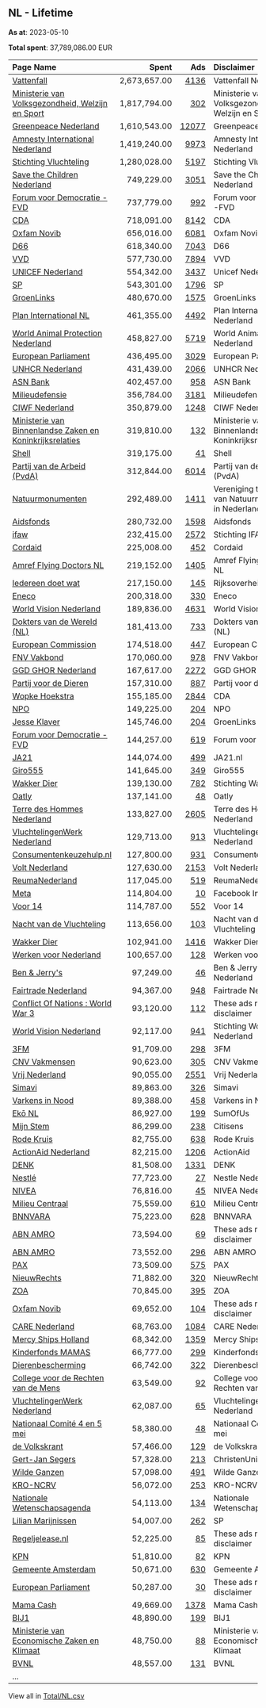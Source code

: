 ## NL - Lifetime
**As at**: 2023-05-10

**Total spent**: 37,789,086.00 EUR

|Page Name|Spent|Ads|Disclaimer|
|:---|---:|---:|:---|
|[Vattenfall](https://www.facebook.com/428670174395114)|2,673,657.00|[4136](https://www.facebook.com/ads/library/?active_status=all&ad_type=political_and_issue_ads&country=NL&view_all_page_id=428670174395114&search_type=page&media_type=all)|Vattenfall Nederland|
|[Ministerie van Volksgezondheid, Welzijn en Sport](https://www.facebook.com/194170320600024)|1,817,794.00|[302](https://www.facebook.com/ads/library/?active_status=all&ad_type=political_and_issue_ads&country=NL&view_all_page_id=194170320600024&search_type=page&media_type=all)|Ministerie van Volksgezondheid, Welzijn en Sport|
|[Greenpeace Nederland](https://www.facebook.com/288295911466)|1,610,543.00|[12077](https://www.facebook.com/ads/library/?active_status=all&ad_type=political_and_issue_ads&country=NL&view_all_page_id=288295911466&search_type=page&media_type=all)|Greenpeace Nederland|
|[Amnesty International Nederland](https://www.facebook.com/57729029960)|1,419,240.00|[9973](https://www.facebook.com/ads/library/?active_status=all&ad_type=political_and_issue_ads&country=NL&view_all_page_id=57729029960&search_type=page&media_type=all)|Amnesty International Nederland|
|[Stichting Vluchteling](https://www.facebook.com/120034538112114)|1,280,028.00|[5197](https://www.facebook.com/ads/library/?active_status=all&ad_type=political_and_issue_ads&country=NL&view_all_page_id=120034538112114&search_type=page&media_type=all)|Stichting Vluchteling|
|[Save the Children Nederland](https://www.facebook.com/159449970751999)|749,229.00|[3051](https://www.facebook.com/ads/library/?active_status=all&ad_type=political_and_issue_ads&country=NL&view_all_page_id=159449970751999&search_type=page&media_type=all)|Save the Children Nederland|
|[Forum voor Democratie -FVD](https://www.facebook.com/609816282477420)|737,779.00|[992](https://www.facebook.com/ads/library/?active_status=all&ad_type=political_and_issue_ads&country=NL&view_all_page_id=609816282477420&search_type=page&media_type=all)|Forum voor Democratie -FVD|
|[CDA](https://www.facebook.com/320374518118)|718,091.00|[8142](https://www.facebook.com/ads/library/?active_status=all&ad_type=political_and_issue_ads&country=NL&view_all_page_id=320374518118&search_type=page&media_type=all)|CDA|
|[Oxfam Novib](https://www.facebook.com/115289021825188)|656,016.00|[6081](https://www.facebook.com/ads/library/?active_status=all&ad_type=political_and_issue_ads&country=NL&view_all_page_id=115289021825188&search_type=page&media_type=all)|Oxfam Novib|
|[D66](https://www.facebook.com/52985377549)|618,340.00|[7043](https://www.facebook.com/ads/library/?active_status=all&ad_type=political_and_issue_ads&country=NL&view_all_page_id=52985377549&search_type=page&media_type=all)|D66|
|[VVD](https://www.facebook.com/121264564551002)|577,730.00|[7894](https://www.facebook.com/ads/library/?active_status=all&ad_type=political_and_issue_ads&country=NL&view_all_page_id=121264564551002&search_type=page&media_type=all)|VVD|
|[UNICEF Nederland](https://www.facebook.com/139858509373289)|554,342.00|[3437](https://www.facebook.com/ads/library/?active_status=all&ad_type=political_and_issue_ads&country=NL&view_all_page_id=139858509373289&search_type=page&media_type=all)|Unicef Nederland|
|[SP](https://www.facebook.com/128393027527)|543,301.00|[1796](https://www.facebook.com/ads/library/?active_status=all&ad_type=political_and_issue_ads&country=NL&view_all_page_id=128393027527&search_type=page&media_type=all)|SP|
|[GroenLinks](https://www.facebook.com/175740570505)|480,670.00|[1575](https://www.facebook.com/ads/library/?active_status=all&ad_type=political_and_issue_ads&country=NL&view_all_page_id=175740570505&search_type=page&media_type=all)|GroenLinks|
|[Plan International NL](https://www.facebook.com/93833638834)|461,355.00|[4492](https://www.facebook.com/ads/library/?active_status=all&ad_type=political_and_issue_ads&country=NL&view_all_page_id=93833638834&search_type=page&media_type=all)|Plan International Nederland|
|[World Animal Protection Nederland](https://www.facebook.com/171605059556434)|458,827.00|[5719](https://www.facebook.com/ads/library/?active_status=all&ad_type=political_and_issue_ads&country=NL&view_all_page_id=171605059556434&search_type=page&media_type=all)|World Animal Protection Nederland|
|[European Parliament](https://www.facebook.com/178362315106)|436,495.00|[3029](https://www.facebook.com/ads/library/?active_status=all&ad_type=political_and_issue_ads&country=NL&view_all_page_id=178362315106&search_type=page&media_type=all)|European Parliament|
|[UNHCR Nederland](https://www.facebook.com/447218628670592)|431,439.00|[2066](https://www.facebook.com/ads/library/?active_status=all&ad_type=political_and_issue_ads&country=NL&view_all_page_id=447218628670592&search_type=page&media_type=all)|UNHCR Nederland|
|[ASN Bank](https://www.facebook.com/133687759997528)|402,457.00|[958](https://www.facebook.com/ads/library/?active_status=all&ad_type=political_and_issue_ads&country=NL&view_all_page_id=133687759997528&search_type=page&media_type=all)|ASN Bank|
|[Milieudefensie](https://www.facebook.com/83439828234)|356,784.00|[3181](https://www.facebook.com/ads/library/?active_status=all&ad_type=political_and_issue_ads&country=NL&view_all_page_id=83439828234&search_type=page&media_type=all)|Milieudefensie|
|[CIWF Nederland](https://www.facebook.com/117483088313381)|350,879.00|[1248](https://www.facebook.com/ads/library/?active_status=all&ad_type=political_and_issue_ads&country=NL&view_all_page_id=117483088313381&search_type=page&media_type=all)|CIWF Nederland|
|[Ministerie van Binnenlandse Zaken en Koninkrijksrelaties](https://www.facebook.com/326441484085577)|319,810.00|[132](https://www.facebook.com/ads/library/?active_status=all&ad_type=political_and_issue_ads&country=NL&view_all_page_id=326441484085577&search_type=page&media_type=all)|Ministerie van Binnenlandse Zaken en Koninkrijksrelaties|
|[Shell](https://www.facebook.com/444504516075907)|319,175.00|[41](https://www.facebook.com/ads/library/?active_status=all&ad_type=political_and_issue_ads&country=NL&view_all_page_id=444504516075907&search_type=page&media_type=all)|Shell|
|[Partij van de Arbeid (PvdA)](https://www.facebook.com/113895885305052)|312,844.00|[6014](https://www.facebook.com/ads/library/?active_status=all&ad_type=political_and_issue_ads&country=NL&view_all_page_id=113895885305052&search_type=page&media_type=all)|Partij van de Arbeid (PvdA)|
|[Natuurmonumenten](https://www.facebook.com/132031878648)|292,489.00|[1411](https://www.facebook.com/ads/library/?active_status=all&ad_type=political_and_issue_ads&country=NL&view_all_page_id=132031878648&search_type=page&media_type=all)|Vereniging tot Behoud van Natuurmonumenten in Nederland|
|[Aidsfonds](https://www.facebook.com/120184871378246)|280,732.00|[1598](https://www.facebook.com/ads/library/?active_status=all&ad_type=political_and_issue_ads&country=NL&view_all_page_id=120184871378246&search_type=page&media_type=all)|Aidsfonds|
|[ifaw](https://www.facebook.com/488054904564547)|232,415.00|[2572](https://www.facebook.com/ads/library/?active_status=all&ad_type=political_and_issue_ads&country=NL&view_all_page_id=488054904564547&search_type=page&media_type=all)|Stichting IFAW|
|[Cordaid](https://www.facebook.com/1830425247191865)|225,008.00|[452](https://www.facebook.com/ads/library/?active_status=all&ad_type=political_and_issue_ads&country=NL&view_all_page_id=1830425247191865&search_type=page&media_type=all)|Cordaid|
|[Amref Flying Doctors NL](https://www.facebook.com/108588405832078)|219,152.00|[1405](https://www.facebook.com/ads/library/?active_status=all&ad_type=political_and_issue_ads&country=NL&view_all_page_id=108588405832078&search_type=page&media_type=all)|Amref Flying Doctors NL|
|[Iedereen doet wat](https://www.facebook.com/100717511317223)|217,150.00|[145](https://www.facebook.com/ads/library/?active_status=all&ad_type=political_and_issue_ads&country=NL&view_all_page_id=100717511317223&search_type=page&media_type=all)|Rijksoverheid|
|[Eneco](https://www.facebook.com/189701254384965)|200,318.00|[330](https://www.facebook.com/ads/library/?active_status=all&ad_type=political_and_issue_ads&country=NL&view_all_page_id=189701254384965&search_type=page&media_type=all)|Eneco|
|[World Vision Nederland](https://www.facebook.com/349312760804)|189,836.00|[4631](https://www.facebook.com/ads/library/?active_status=all&ad_type=political_and_issue_ads&country=NL&view_all_page_id=349312760804&search_type=page&media_type=all)|World Vision NL|
|[Dokters van de Wereld (NL)](https://www.facebook.com/201751609836046)|181,413.00|[733](https://www.facebook.com/ads/library/?active_status=all&ad_type=political_and_issue_ads&country=NL&view_all_page_id=201751609836046&search_type=page&media_type=all)|Dokters van de Wereld (NL)|
|[European Commission](https://www.facebook.com/107898832590939)|174,518.00|[447](https://www.facebook.com/ads/library/?active_status=all&ad_type=political_and_issue_ads&country=NL&view_all_page_id=107898832590939&search_type=page&media_type=all)|European Commission|
|[FNV Vakbond](https://www.facebook.com/121719834601889)|170,060.00|[978](https://www.facebook.com/ads/library/?active_status=all&ad_type=political_and_issue_ads&country=NL&view_all_page_id=121719834601889&search_type=page&media_type=all)|FNV Vakbond|
|[GGD GHOR Nederland](https://www.facebook.com/417456448271379)|167,617.00|[2272](https://www.facebook.com/ads/library/?active_status=all&ad_type=political_and_issue_ads&country=NL&view_all_page_id=417456448271379&search_type=page&media_type=all)|GGD GHOR|
|[Partij voor de Dieren](https://www.facebook.com/102287806490622)|157,310.00|[887](https://www.facebook.com/ads/library/?active_status=all&ad_type=political_and_issue_ads&country=NL&view_all_page_id=102287806490622&search_type=page&media_type=all)|Partij voor de Dieren|
|[Wopke Hoekstra](https://www.facebook.com/2018408465106868)|155,185.00|[2844](https://www.facebook.com/ads/library/?active_status=all&ad_type=political_and_issue_ads&country=NL&view_all_page_id=2018408465106868&search_type=page&media_type=all)|CDA|
|[NPO](https://www.facebook.com/112530232090434)|149,225.00|[204](https://www.facebook.com/ads/library/?active_status=all&ad_type=political_and_issue_ads&country=NL&view_all_page_id=112530232090434&search_type=page&media_type=all)|NPO|
|[Jesse Klaver](https://www.facebook.com/687496011309020)|145,746.00|[204](https://www.facebook.com/ads/library/?active_status=all&ad_type=political_and_issue_ads&country=NL&view_all_page_id=687496011309020&search_type=page&media_type=all)|GroenLinks|
|[Forum voor Democratie -FVD](https://www.facebook.com/609816282477420)|144,257.00|[619](https://www.facebook.com/ads/library/?active_status=all&ad_type=political_and_issue_ads&country=NL&view_all_page_id=609816282477420&search_type=page&media_type=all)|Forum voor Democratie|
|[JA21](https://www.facebook.com/106020448037192)|144,074.00|[499](https://www.facebook.com/ads/library/?active_status=all&ad_type=political_and_issue_ads&country=NL&view_all_page_id=106020448037192&search_type=page&media_type=all)|JA21.nl|
|[Giro555](https://www.facebook.com/245579158353)|141,645.00|[349](https://www.facebook.com/ads/library/?active_status=all&ad_type=political_and_issue_ads&country=NL&view_all_page_id=245579158353&search_type=page&media_type=all)|Giro555|
|[Wakker Dier](https://www.facebook.com/115027651906533)|139,130.00|[782](https://www.facebook.com/ads/library/?active_status=all&ad_type=political_and_issue_ads&country=NL&view_all_page_id=115027651906533&search_type=page&media_type=all)|Stichting Wakker Dier|
|[Oatly](https://www.facebook.com/434609543403499)|137,141.00|[48](https://www.facebook.com/ads/library/?active_status=all&ad_type=political_and_issue_ads&country=NL&view_all_page_id=434609543403499&search_type=page&media_type=all)|Oatly|
|[Terre des Hommes Nederland](https://www.facebook.com/285512534937)|133,827.00|[2605](https://www.facebook.com/ads/library/?active_status=all&ad_type=political_and_issue_ads&country=NL&view_all_page_id=285512534937&search_type=page&media_type=all)|Terre des Hommes Nederland|
|[VluchtelingenWerk Nederland](https://www.facebook.com/107872495911431)|129,713.00|[913](https://www.facebook.com/ads/library/?active_status=all&ad_type=political_and_issue_ads&country=NL&view_all_page_id=107872495911431&search_type=page&media_type=all)|VluchtelingenWerk Nederland|
|[Consumentenkeuzehulp.nl](https://www.facebook.com/1961817983830023)|127,800.00|[931](https://www.facebook.com/ads/library/?active_status=all&ad_type=political_and_issue_ads&country=NL&view_all_page_id=1961817983830023&search_type=page&media_type=all)|Consumentenkeuzehulp|
|[Volt Nederland](https://www.facebook.com/146644665960101)|127,630.00|[2153](https://www.facebook.com/ads/library/?active_status=all&ad_type=political_and_issue_ads&country=NL&view_all_page_id=146644665960101&search_type=page&media_type=all)|Volt Nederland|
|[ReumaNederland](https://www.facebook.com/117591718267073)|117,045.00|[519](https://www.facebook.com/ads/library/?active_status=all&ad_type=political_and_issue_ads&country=NL&view_all_page_id=117591718267073&search_type=page&media_type=all)|ReumaNederland|
|[Meta](https://www.facebook.com/108824017345866)|114,804.00|[10](https://www.facebook.com/ads/library/?active_status=all&ad_type=political_and_issue_ads&country=NL&view_all_page_id=108824017345866&search_type=page&media_type=all)|Facebook Inc.|
|[Voor 14](https://www.facebook.com/328663274675248)|114,787.00|[552](https://www.facebook.com/ads/library/?active_status=all&ad_type=political_and_issue_ads&country=NL&view_all_page_id=328663274675248&search_type=page&media_type=all)|Voor 14|
|[Nacht van de Vluchteling](https://www.facebook.com/1637965639787416)|113,656.00|[103](https://www.facebook.com/ads/library/?active_status=all&ad_type=political_and_issue_ads&country=NL&view_all_page_id=1637965639787416&search_type=page&media_type=all)|Nacht van de Vluchteling|
|[Wakker Dier](https://www.facebook.com/115027651906533)|102,941.00|[1416](https://www.facebook.com/ads/library/?active_status=all&ad_type=political_and_issue_ads&country=NL&view_all_page_id=115027651906533&search_type=page&media_type=all)|Wakker Dier|
|[Werken voor Nederland](https://www.facebook.com/133720236695807)|100,657.00|[128](https://www.facebook.com/ads/library/?active_status=all&ad_type=political_and_issue_ads&country=NL&view_all_page_id=133720236695807&search_type=page&media_type=all)|Werken voor Nederland|
|[Ben & Jerry's](https://www.facebook.com/147006749798)|97,249.00|[46](https://www.facebook.com/ads/library/?active_status=all&ad_type=political_and_issue_ads&country=NL&view_all_page_id=147006749798&search_type=page&media_type=all)|Ben & Jerry's Nederland|
|[Fairtrade Nederland](https://www.facebook.com/160001040736183)|94,367.00|[948](https://www.facebook.com/ads/library/?active_status=all&ad_type=political_and_issue_ads&country=NL&view_all_page_id=160001040736183&search_type=page&media_type=all)|Fairtrade Nederland|
|[Conflict Of Nations : World War 3](https://www.facebook.com/339810463063059)|93,120.00|[112](https://www.facebook.com/ads/library/?active_status=all&ad_type=political_and_issue_ads&country=NL&view_all_page_id=339810463063059&search_type=page&media_type=all)|These ads ran without a disclaimer|
|[World Vision Nederland](https://www.facebook.com/349312760804)|92,117.00|[941](https://www.facebook.com/ads/library/?active_status=all&ad_type=political_and_issue_ads&country=NL&view_all_page_id=349312760804&search_type=page&media_type=all)|Stichting World Vision Nederland|
|[3FM](https://www.facebook.com/212261272123)|91,709.00|[298](https://www.facebook.com/ads/library/?active_status=all&ad_type=political_and_issue_ads&country=NL&view_all_page_id=212261272123&search_type=page&media_type=all)|3FM|
|[CNV Vakmensen](https://www.facebook.com/165625476919894)|90,623.00|[305](https://www.facebook.com/ads/library/?active_status=all&ad_type=political_and_issue_ads&country=NL&view_all_page_id=165625476919894&search_type=page&media_type=all)|CNV Vakmensen|
|[Vrij Nederland](https://www.facebook.com/142080576837)|90,055.00|[2551](https://www.facebook.com/ads/library/?active_status=all&ad_type=political_and_issue_ads&country=NL&view_all_page_id=142080576837&search_type=page&media_type=all)|Vrij Nederland|
|[Simavi](https://www.facebook.com/164448196903465)|89,863.00|[326](https://www.facebook.com/ads/library/?active_status=all&ad_type=political_and_issue_ads&country=NL&view_all_page_id=164448196903465&search_type=page&media_type=all)|Simavi|
|[Varkens in Nood](https://www.facebook.com/203753056314055)|89,388.00|[458](https://www.facebook.com/ads/library/?active_status=all&ad_type=political_and_issue_ads&country=NL&view_all_page_id=203753056314055&search_type=page&media_type=all)|Varkens in Nood|
|[Ekō NL](https://www.facebook.com/105784111524296)|86,927.00|[199](https://www.facebook.com/ads/library/?active_status=all&ad_type=political_and_issue_ads&country=NL&view_all_page_id=105784111524296&search_type=page&media_type=all)|SumOfUs|
|[Mijn Stem](https://www.facebook.com/288700097949818)|86,299.00|[238](https://www.facebook.com/ads/library/?active_status=all&ad_type=political_and_issue_ads&country=NL&view_all_page_id=288700097949818&search_type=page&media_type=all)|Citisens|
|[Rode Kruis](https://www.facebook.com/180532465311930)|82,755.00|[638](https://www.facebook.com/ads/library/?active_status=all&ad_type=political_and_issue_ads&country=NL&view_all_page_id=180532465311930&search_type=page&media_type=all)|Rode Kruis|
|[ActionAid Nederland](https://www.facebook.com/170725579702314)|82,215.00|[1206](https://www.facebook.com/ads/library/?active_status=all&ad_type=political_and_issue_ads&country=NL&view_all_page_id=170725579702314&search_type=page&media_type=all)|ActionAid|
|[DENK](https://www.facebook.com/1550088745275913)|81,508.00|[1331](https://www.facebook.com/ads/library/?active_status=all&ad_type=political_and_issue_ads&country=NL&view_all_page_id=1550088745275913&search_type=page&media_type=all)|DENK|
|[Nestlé](https://www.facebook.com/353021651500970)|77,723.00|[27](https://www.facebook.com/ads/library/?active_status=all&ad_type=political_and_issue_ads&country=NL&view_all_page_id=353021651500970&search_type=page&media_type=all)|Nestle Nederland|
|[NIVEA](https://www.facebook.com/111534388878604)|76,816.00|[45](https://www.facebook.com/ads/library/?active_status=all&ad_type=political_and_issue_ads&country=NL&view_all_page_id=111534388878604&search_type=page&media_type=all)|NIVEA Nederland|
|[Milieu Centraal](https://www.facebook.com/177508708941577)|75,559.00|[610](https://www.facebook.com/ads/library/?active_status=all&ad_type=political_and_issue_ads&country=NL&view_all_page_id=177508708941577&search_type=page&media_type=all)|Milieu Centraal|
|[BNNVARA](https://www.facebook.com/1409007399336866)|75,223.00|[628](https://www.facebook.com/ads/library/?active_status=all&ad_type=political_and_issue_ads&country=NL&view_all_page_id=1409007399336866&search_type=page&media_type=all)|BNNVARA|
|[ABN AMRO](https://www.facebook.com/206592029351928)|73,594.00|[69](https://www.facebook.com/ads/library/?active_status=all&ad_type=political_and_issue_ads&country=NL&view_all_page_id=206592029351928&search_type=page&media_type=all)|These ads ran without a disclaimer|
|[ABN AMRO](https://www.facebook.com/206592029351928)|73,552.00|[296](https://www.facebook.com/ads/library/?active_status=all&ad_type=political_and_issue_ads&country=NL&view_all_page_id=206592029351928&search_type=page&media_type=all)|ABN AMRO|
|[PAX](https://www.facebook.com/194041757291378)|73,509.00|[575](https://www.facebook.com/ads/library/?active_status=all&ad_type=political_and_issue_ads&country=NL&view_all_page_id=194041757291378&search_type=page&media_type=all)|PAX|
|[NieuwRechts](https://www.facebook.com/100660309175869)|71,882.00|[320](https://www.facebook.com/ads/library/?active_status=all&ad_type=political_and_issue_ads&country=NL&view_all_page_id=100660309175869&search_type=page&media_type=all)|NieuwRechts.nl|
|[ZOA](https://www.facebook.com/269793629749221)|70,845.00|[395](https://www.facebook.com/ads/library/?active_status=all&ad_type=political_and_issue_ads&country=NL&view_all_page_id=269793629749221&search_type=page&media_type=all)|ZOA|
|[Oxfam Novib](https://www.facebook.com/115289021825188)|69,652.00|[104](https://www.facebook.com/ads/library/?active_status=all&ad_type=political_and_issue_ads&country=NL&view_all_page_id=115289021825188&search_type=page&media_type=all)|These ads ran without a disclaimer|
|[CARE Nederland](https://www.facebook.com/404247949634770)|68,763.00|[1084](https://www.facebook.com/ads/library/?active_status=all&ad_type=political_and_issue_ads&country=NL&view_all_page_id=404247949634770&search_type=page&media_type=all)|CARE Nederland|
|[Mercy Ships Holland](https://www.facebook.com/147683725284795)|68,342.00|[1359](https://www.facebook.com/ads/library/?active_status=all&ad_type=political_and_issue_ads&country=NL&view_all_page_id=147683725284795&search_type=page&media_type=all)|Mercy Ships Holland|
|[Kinderfonds MAMAS](https://www.facebook.com/309518469167921)|66,777.00|[299](https://www.facebook.com/ads/library/?active_status=all&ad_type=political_and_issue_ads&country=NL&view_all_page_id=309518469167921&search_type=page&media_type=all)|Kinderfonds MAMAS|
|[Dierenbescherming](https://www.facebook.com/162631597133914)|66,742.00|[322](https://www.facebook.com/ads/library/?active_status=all&ad_type=political_and_issue_ads&country=NL&view_all_page_id=162631597133914&search_type=page&media_type=all)|Dierenbescherming|
|[College voor de Rechten van de Mens](https://www.facebook.com/176804439190262)|63,549.00|[92](https://www.facebook.com/ads/library/?active_status=all&ad_type=political_and_issue_ads&country=NL&view_all_page_id=176804439190262&search_type=page&media_type=all)|College voor de Rechten van de Mens|
|[VluchtelingenWerk Nederland](https://www.facebook.com/107872495911431)|62,087.00|[65](https://www.facebook.com/ads/library/?active_status=all&ad_type=political_and_issue_ads&country=NL&view_all_page_id=107872495911431&search_type=page&media_type=all)|VluchtelingenWerk Nederland|
|[Nationaal Comité 4 en 5 mei](https://www.facebook.com/159156314210762)|58,380.00|[48](https://www.facebook.com/ads/library/?active_status=all&ad_type=political_and_issue_ads&country=NL&view_all_page_id=159156314210762&search_type=page&media_type=all)|Nationaal Comité 4 en 5 mei|
|[de Volkskrant](https://www.facebook.com/132272050127848)|57,466.00|[129](https://www.facebook.com/ads/library/?active_status=all&ad_type=political_and_issue_ads&country=NL&view_all_page_id=132272050127848&search_type=page&media_type=all)|de Volkskrant|
|[Gert-Jan Segers](https://www.facebook.com/147772805659767)|57,328.00|[213](https://www.facebook.com/ads/library/?active_status=all&ad_type=political_and_issue_ads&country=NL&view_all_page_id=147772805659767&search_type=page&media_type=all)|ChristenUnie|
|[Wilde Ganzen](https://www.facebook.com/105516159523693)|57,098.00|[491](https://www.facebook.com/ads/library/?active_status=all&ad_type=political_and_issue_ads&country=NL&view_all_page_id=105516159523693&search_type=page&media_type=all)|Wilde Ganzen|
|[KRO-NCRV](https://www.facebook.com/202247686455791)|56,072.00|[253](https://www.facebook.com/ads/library/?active_status=all&ad_type=political_and_issue_ads&country=NL&view_all_page_id=202247686455791&search_type=page&media_type=all)|KRO-NCRV|
|[Nationale Wetenschapsagenda](https://www.facebook.com/847935418599549)|54,113.00|[134](https://www.facebook.com/ads/library/?active_status=all&ad_type=political_and_issue_ads&country=NL&view_all_page_id=847935418599549&search_type=page&media_type=all)|Nationale Wetenschapsagenda|
|[Lilian Marijnissen](https://www.facebook.com/844559615710915)|54,007.00|[262](https://www.facebook.com/ads/library/?active_status=all&ad_type=political_and_issue_ads&country=NL&view_all_page_id=844559615710915&search_type=page&media_type=all)|SP|
|[Regeljelease.nl](https://www.facebook.com/110977603853383)|52,225.00|[85](https://www.facebook.com/ads/library/?active_status=all&ad_type=political_and_issue_ads&country=NL&view_all_page_id=110977603853383&search_type=page&media_type=all)|These ads ran without a disclaimer|
|[KPN](https://www.facebook.com/297779776717)|51,810.00|[82](https://www.facebook.com/ads/library/?active_status=all&ad_type=political_and_issue_ads&country=NL&view_all_page_id=297779776717&search_type=page&media_type=all)|KPN|
|[Gemeente Amsterdam](https://www.facebook.com/248022541905667)|50,671.00|[630](https://www.facebook.com/ads/library/?active_status=all&ad_type=political_and_issue_ads&country=NL&view_all_page_id=248022541905667&search_type=page&media_type=all)|Gemeente Amsterdam|
|[European Parliament](https://www.facebook.com/178362315106)|50,287.00|[30](https://www.facebook.com/ads/library/?active_status=all&ad_type=political_and_issue_ads&country=NL&view_all_page_id=178362315106&search_type=page&media_type=all)|These ads ran without a disclaimer|
|[Mama Cash](https://www.facebook.com/126052760507)|49,669.00|[1378](https://www.facebook.com/ads/library/?active_status=all&ad_type=political_and_issue_ads&country=NL&view_all_page_id=126052760507&search_type=page&media_type=all)|Mama Cash|
|[BIJ1](https://www.facebook.com/717249231795539)|48,890.00|[199](https://www.facebook.com/ads/library/?active_status=all&ad_type=political_and_issue_ads&country=NL&view_all_page_id=717249231795539&search_type=page&media_type=all)|BIJ1|
|[Ministerie van Economische Zaken en Klimaat](https://www.facebook.com/124564577597743)|48,750.00|[88](https://www.facebook.com/ads/library/?active_status=all&ad_type=political_and_issue_ads&country=NL&view_all_page_id=124564577597743&search_type=page&media_type=all)|Ministerie van Economische Zaken en Klimaat|
|[BVNL](https://www.facebook.com/100364422327666)|48,557.00|[131](https://www.facebook.com/ads/library/?active_status=all&ad_type=political_and_issue_ads&country=NL&view_all_page_id=100364422327666&search_type=page&media_type=all)|BVNL|
|...||||

View all in [Total/NL.csv](../../MetaData/Total/NL.csv)
